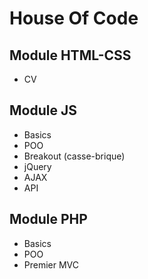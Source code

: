 # House Of Code

## Module HTML-CSS

- CV

## Module JS

- Basics
- POO
- Breakout (casse-brique)
- jQuery
- AJAX
- API

## Module PHP

- Basics
- POO
- Premier MVC
